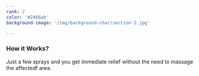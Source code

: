 ```yaml
---
rank: 2
color: '#2466ab'
background-image: '/img/background-char/section-2.jpg'

---
```


<h3>How it Works?</h3>
<p>Just a few sprays and you get immediate relief without the need to massage the affectedf area.</p>